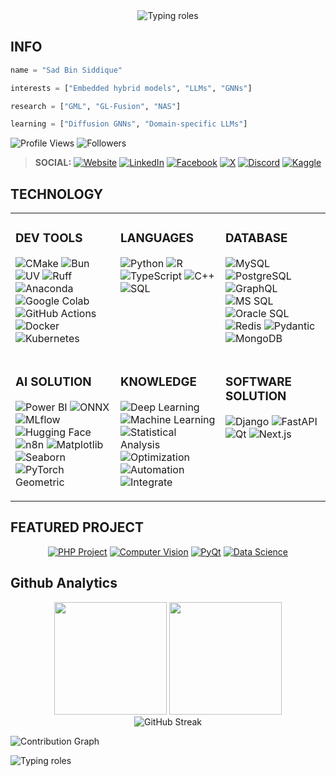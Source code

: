 <div align="center">
  <img src="https://readme-typing-svg.herokuapp.com?font=Fira+Code&weight=600&size=28&duration=3000&pause=1000&color=FFFFFF&center=true&vCenter=true&random=false&width=700&lines=Data+Scientist;ML+Engineer;LLM+Engineer;NLP+Engineer" alt="Typing roles" />
</div>

## **INFO**

<div align="left">

```python
name = "Sad Bin Siddique"

interests = ["Embedded hybrid models", "LLMs", "GNNs"]

research = ["GML", "GL-Fusion", "NAS"]

learning = ["Diffusion GNNs", "Domain-specific LLMs"]
```

![Profile Views](https://img.shields.io/badge/PROFILE_VIEWS-856-0e75b6?style=for-the-badge&style=flat&borderRadius=50)
![Followers](https://img.shields.io/badge/FOLLOWERS-23-blue?style=for-the-badge&style=flat&borderRadius=50)

</div>


> **SOCIAL:**
> <a href="https://sadbinsiddique.github.io" title="Website"><img src="https://img.shields.io/badge/Website-000000?style=for-the-badge&logo=vercel&logoColor=white&style=flat&borderRadius=50" alt="Website"></a>
> <a href="https://www.linkedin.com/in/sadbinsiddiquue" title="LinkedIn"><img src="https://img.shields.io/badge/LinkedIn-0077B5?style=for-the-badge&logo=linkedin&logoColor=white&style=flat&borderRadius=50" alt="LinkedIn"></a>
> <a href="https://www.facebook.com/sadbin.siddique.5" title="Facebook"><img src="https://img.shields.io/badge/Facebook-1877F2?style=for-the-badge&logo=facebook&logoColor=white&style=flat&borderRadius=50" alt="Facebook"></a>
> <a href="https://x.com/sadbinsiddique" title="X"><img src="https://img.shields.io/badge/X-000000?style=for-the-badge&logo=x&logoColor=white&style=flat&borderRadius=50" alt="X"></a>
> <a href="https://discord.com/users/481151768554897420" title="Discord"><img src="https://img.shields.io/badge/Discord-5865F2?style=for-the-badge&logo=discord&logoColor=white&style=flat&borderRadius=50" alt="Discord"></a>
> <a href="https://www.kaggle.com/sadbinsiddique" title="Kaggle"><img src="https://img.shields.io/badge/Kaggle-20BEFF?style=for-the-badge&logo=kaggle&logoColor=white&style=flat&borderRadius=50" alt="Kaggle"></a>

## **TECHNOLOGY**

<div align="center">

<table>
<tr>
<td width="33%" valign="top">

### DEV TOOLS

![CMake](https://img.shields.io/badge/CMake-064F8C?style=for-the-badge&logo=cmake&logoColor=white&style=flat&borderRadius=50)
![Bun](https://img.shields.io/badge/Bun-000000?style=for-the-badge&logo=bun&logoColor=white&style=flat&borderRadius=50)
![UV](https://img.shields.io/badge/UV-DE5FE9?style=for-the-badge&logo=uv&logoColor=white&style=flat&borderRadius=50)
![Ruff](https://img.shields.io/badge/Ruff-FCC21B?style=for-the-badge&logo=ruff&logoColor=black&style=flat&borderRadius=50)
![Anaconda](https://img.shields.io/badge/Anaconda-44A833?style=for-the-badge&logo=anaconda&logoColor=white&style=flat&borderRadius=50)
![Google Colab](https://img.shields.io/badge/Google%20Colab-F9AB00?style=for-the-badge&logo=googlecolab&logoColor=white&style=flat&borderRadius=50)
![GitHub Actions](https://img.shields.io/badge/GitHub%20Actions-2088FF?style=for-the-badge&logo=githubactions&logoColor=white&style=flat&borderRadius=50)
![Docker](https://img.shields.io/badge/Docker-2496ED?style=for-the-badge&logo=docker&logoColor=white&style=flat&borderRadius=50)
![Kubernetes](https://img.shields.io/badge/Kubernetes-326CE5?style=for-the-badge&logo=kubernetes&logoColor=white&style=flat&borderRadius=50)

</td>
<td width="33%" valign="top">

### LANGUAGES

![Python](https://img.shields.io/badge/Python_|_100%25-3776AB?style=for-the-badge&logo=python&logoColor=white&style=flat&borderRadius=50)
![R](https://img.shields.io/badge/R_|_97%25-276DC3?style=for-the-badge&logo=r&logoColor=white&style=flat&borderRadius=50)
![TypeScript](https://img.shields.io/badge/TypeScript_|_88%25-3178C6?style=for-the-badge&logo=typescript&logoColor=white&style=flat&borderRadius=50)
![C++](https://img.shields.io/badge/C++_|_95%25-00599C?style=for-the-badge&logo=cplusplus&logoColor=white&style=flat&borderRadius=50)
![SQL](https://img.shields.io/badge/SQL_|_100%25-4479A1?style=for-the-badge&logo=database&logoColor=white&style=flat&borderRadius=50)

</td>
<td width="33%" valign="top">

### DATABASE

![MySQL](https://img.shields.io/badge/MySQL-4479A1?style=for-the-badge&logo=mysql&logoColor=white&style=flat&borderRadius=50)
![PostgreSQL](https://img.shields.io/badge/PostgreSQL-336791?style=for-the-badge&logo=postgresql&logoColor=white&style=flat&borderRadius=50)
![GraphQL](https://img.shields.io/badge/GraphQL-E10098?style=for-the-badge&logo=graphql&logoColor=white&style=flat&borderRadius=50)
![MS SQL](https://img.shields.io/badge/MS_SQL-CC2927?style=for-the-badge&logo=microsoftsqlserver&logoColor=white&style=flat&borderRadius=50)
![Oracle SQL](https://img.shields.io/badge/Oracle_SQL-F80000?style=for-the-badge&logo=oracle&logoColor=white&style=flat&borderRadius=50)
![Redis](https://img.shields.io/badge/Redis-DC382D?style=for-the-badge&logo=redis&logoColor=white&style=flat&borderRadius=50)
![Pydantic](https://img.shields.io/badge/Pydantic-E92063?style=for-the-badge&logo=pydantic&logoColor=white&style=flat&borderRadius=50)
![MongoDB](https://img.shields.io/badge/MongoDB-47A248?style=for-the-badge&logo=mongodb&logoColor=white&style=flat&borderRadius=50)

</td>
</tr>
<tr>
<td width="33%" valign="top">

### AI SOLUTION

![Power BI](https://img.shields.io/badge/Power_BI-F2C811?style=for-the-badge&logo=powerbi&logoColor=black&style=flat&borderRadius=50)
![ONNX](https://img.shields.io/badge/ONNX-005CED?style=for-the-badge&logo=onnx&logoColor=white&style=flat&borderRadius=50)
![MLflow](https://img.shields.io/badge/MLflow-0194E2?style=for-the-badge&logo=mlflow&logoColor=white&style=flat&borderRadius=50)
![Hugging Face](https://img.shields.io/badge/Hugging_Face-FFD21E?style=for-the-badge&logo=huggingface&logoColor=black&style=flat&borderRadius=50)
![n8n](https://img.shields.io/badge/n8n-EA4B71?style=for-the-badge&logo=n8n&logoColor=white&style=flat&borderRadius=50)
![Matplotlib](https://img.shields.io/badge/Matplotlib-11557C?style=for-the-badge&logo=python&logoColor=white&style=flat&borderRadius=50)
![Seaborn](https://img.shields.io/badge/Seaborn-3776AB?style=for-the-badge&logo=python&logoColor=white&style=flat&borderRadius=50)
![PyTorch Geometric](https://img.shields.io/badge/PyTorch_Geometric-EE4C2C?style=for-the-badge&logo=pytorch&logoColor=white&style=flat&borderRadius=50)

</td>
<td width="33%" valign="top">

### KNOWLEDGE

![Deep Learning](https://img.shields.io/badge/Deep_Learning-EE4C2C?style=for-the-badge&logo=pytorch&logoColor=white&style=flat&borderRadius=50)
![Machine Learning](https://img.shields.io/badge/Machine_Learning-ff9933?style=for-the-badge&logo=Scikit-learn&logoColor=white&style=flat&borderRadius=50)
![Statistical Analysis](https://img.shields.io/badge/Statistical_Analysis-276DC3?style=for-the-badge&logo=r&logoColor=white&style=flat&borderRadius=50)
![Optimization](https://img.shields.io/badge/Optimization-615DFF?style=for-the-badge&logo=optuna&logoColor=white&style=flat&borderRadius=50)
![Automation](https://img.shields.io/badge/Automation-EA4B71?style=for-the-badge&logo=n8n&logoColor=white&style=flat&borderRadius=50)
![Integrate](https://img.shields.io/badge/Integrate-da0093?style=for-the-badge&logo=onnx&logoColor=white&style=flat&borderRadius=50)

</td>
<td width="33%" valign="top">

### SOFTWARE SOLUTION

![Django](https://img.shields.io/badge/Django-092E20?style=for-the-badge&logo=django&logoColor=white&style=flat&borderRadius=50)
![FastAPI](https://img.shields.io/badge/FastAPI-009688?style=for-the-badge&logo=fastapi&logoColor=white&style=flat&borderRadius=50)
![Qt](https://img.shields.io/badge/Qt-41CD52?style=for-the-badge&logo=qt&logoColor=white&style=flat&borderRadius=50)
![Next.js](https://img.shields.io/badge/Next.js-000000?style=for-the-badge&logo=next.js&logoColor=white&style=flat&borderRadius=50)
</td>
</tr>
</table>

</div>

## **FEATURED PROJECT**

<div align="center">

[![PHP Project](https://github-readme-stats.vercel.app/api/pin/?username=sadbinsiddique&repo=Car-Rental-System&theme=react&hide_border=true&bg_color=0D1117&title_color=00FFFF&icon_color=00FFFF)](https://github.com/sadbinsiddique/Car-Rental-System)
[![Computer Vision](https://github-readme-stats.vercel.app/api/pin/?username=sadbinsiddique&repo=cvpr&theme=react&hide_border=true&bg_color=0D1117&title_color=00FFFF&icon_color=00FFFF)](https://github.com/sadbinsiddique/cvpr)
[![PyQt](https://github-readme-stats.vercel.app/api/pin/?username=sadbinsiddique&repo=pyqt5_for_windows&theme=react&hide_border=true&bg_color=0D1117&title_color=00FFFF&icon_color=00FFFF)](https://github.com/sadbinsiddique/pyqt5_for_windows)
[![Data Science](https://github-readme-stats.vercel.app/api/pin/?username=sadbinsiddique&repo=ids_final_project_group_11&theme=react&hide_border=true&bg_color=0D1117&title_color=00FFFF&icon_color=00FFFF)](https://github.com/sadbinsiddique/ids_final_project_group_11)
</div>

## **Github Analytics**

<div align="center">
  <img height="180" src="https://github-readme-stats.vercel.app/api?username=sadbinsiddique&show_icons=true&theme=react&include_all_commits=true&count_private=true&hide_border=true&bg_color=0D1117&title_color=00FFFF&icon_color=00FFFF&text_color=FFFFFF"/>
  <img height="180" src="https://github-readme-stats.vercel.app/api/top-langs/?username=sadbinsiddique&layout=compact&theme=react&hide_border=true&bg_color=0D1117&title_color=00FFFF&text_color=FFFFFF&langs_count=8"/>
</div>

<div align="center">
  <img src="https://github-readme-streak-stats.herokuapp.com/?user=sadbinsiddique&theme=react&hide_border=true&background=0D1117&stroke=00FFFF&ring=00FFFF&fire=FF6B6B&currStreakLabel=00FFFF" alt="GitHub Streak" />
</div>

![Contribution Graph](https://github-readme-activity-graph.vercel.app/graph?username=sadbinsiddique&theme=react-dark&hide_border=true&area=true&bg_color=0D1117&color=00FFFF&line=00FFFF&point=FFFFFF)

![Typing roles](https://readme-typing-svg.herokuapp.com?font=Fira+Code&weight=600&size=22&duration=3000&pause=1000&color=FFFFFF&center=true&vCenter=true&random=false&width=1000&lines=Turning+complex+data+into+actionable+intelligence.;Engineering+insight+through+mathematics+and+machine+learning.;Where+data+meets+innovation,+impact+begins.;Bridging+algorithms+with+real-world+understanding.;Driven+by+data,+refined+by+experimentation.;Transforming+uncertainty+into+measurable+outcomes.;Designing+systems+that+learn,+adapt,+and+evolve.;From+raw+data+to+refined+intelligence.;Empowering+decisions+through+predictive+precision.;Building+the+future,+one+model+at+a+time.)
